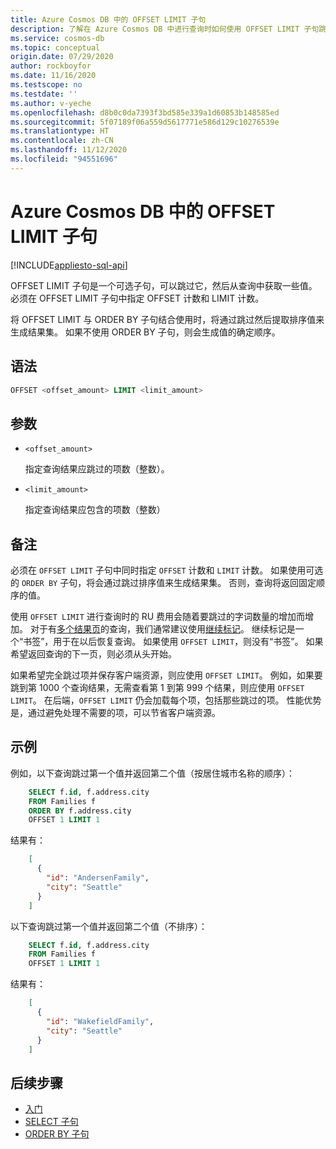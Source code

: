 ```yaml
---
title: Azure Cosmos DB 中的 OFFSET LIMIT 子句
description: 了解在 Azure Cosmos DB 中进行查询时如何使用 OFFSET LIMIT 子句跳过某些特定值和采用某些特定值
ms.service: cosmos-db
ms.topic: conceptual
origin.date: 07/29/2020
author: rockboyfor
ms.date: 11/16/2020
ms.testscope: no
ms.testdate: ''
ms.author: v-yeche
ms.openlocfilehash: d8b0c0da7393f3bd585e339a1d60853b148585ed
ms.sourcegitcommit: 5f07189f06a559d5617771e586d129c10276539e
ms.translationtype: HT
ms.contentlocale: zh-CN
ms.lasthandoff: 11/12/2020
ms.locfileid: "94551696"
---
```

# <a name="offset-limit-clause-in-azure-cosmos-db"></a>Azure Cosmos DB 中的 OFFSET LIMIT 子句
[!INCLUDE[appliesto-sql-api](includes/appliesto-sql-api.md)]

OFFSET LIMIT 子句是一个可选子句，可以跳过它，然后从查询中获取一些值。 必须在 OFFSET LIMIT 子句中指定 OFFSET 计数和 LIMIT 计数。

将 OFFSET LIMIT 与 ORDER BY 子句结合使用时，将通过跳过然后提取排序值来生成结果集。 如果不使用 ORDER BY 子句，则会生成值的确定顺序。

## <a name="syntax"></a>语法

```sql  
OFFSET <offset_amount> LIMIT <limit_amount>
```  

## <a name="arguments"></a>参数

- `<offset_amount>`

    指定查询结果应跳过的项数（整数）。

- `<limit_amount>`

    指定查询结果应包含的项数（整数）

## <a name="remarks"></a>备注

  必须在 `OFFSET LIMIT` 子句中同时指定 `OFFSET` 计数和 `LIMIT` 计数。 如果使用可选的 `ORDER BY` 子句，将会通过跳过排序值来生成结果集。 否则，查询将返回固定顺序的值。

  使用 `OFFSET LIMIT` 进行查询时的 RU 费用会随着要跳过的字词数量的增加而增加。 对于有[多个结果页](sql-query-pagination.md)的查询，我们通常建议使用[继续标记](sql-query-pagination.md#continuation-tokens)。 继续标记是一个“书签”，用于在以后恢复查询。 如果使用 `OFFSET LIMIT`，则没有“书签”。 如果希望返回查询的下一页，则必须从头开始。

  如果希望完全跳过项并保存客户端资源，则应使用 `OFFSET LIMIT`。 例如，如果要跳到第 1000 个查询结果，无需查看第 1 到第 999 个结果，则应使用 `OFFSET LIMIT`。 在后端，`OFFSET LIMIT` 仍会加载每个项，包括那些跳过的项。 性能优势是，通过避免处理不需要的项，可以节省客户端资源。

## <a name="examples"></a>示例

例如，以下查询跳过第一个值并返回第二个值（按居住城市名称的顺序）：

```sql
    SELECT f.id, f.address.city
    FROM Families f
    ORDER BY f.address.city
    OFFSET 1 LIMIT 1
```

结果有：

```json
    [
      {
        "id": "AndersenFamily",
        "city": "Seattle"
      }
    ]
```

以下查询跳过第一个值并返回第二个值（不排序）：

```sql
    SELECT f.id, f.address.city
    FROM Families f
    OFFSET 1 LIMIT 1
```

结果有：

```json
    [
      {
        "id": "WakefieldFamily",
        "city": "Seattle"
      }
    ]
```

## <a name="next-steps"></a>后续步骤

- [入门](sql-query-getting-started.md)
- [SELECT 子句](sql-query-select.md)
- [ORDER BY 子句](sql-query-order-by.md)

<!-- Update_Description: update meta properties, wording update, update link -->